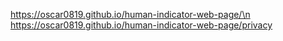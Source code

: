 https://oscar0819.github.io/human-indicator-web-page/\n
https://oscar0819.github.io/human-indicator-web-page/privacy


